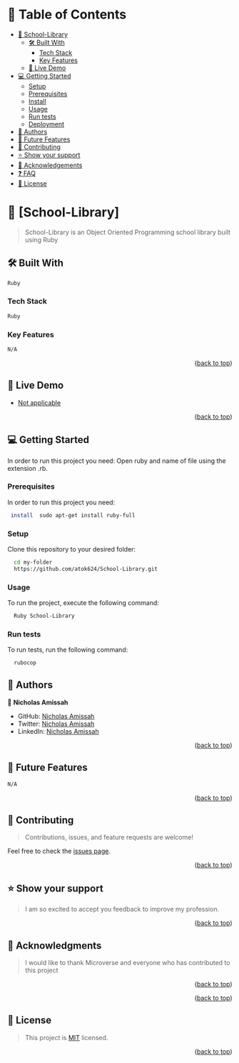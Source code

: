
# 📗 Table of Contents

- [📖 School-Library](#about-project)
  - [🛠 Built With](#built-with)
    - [Tech Stack](#tech-stack)
    - [Key Features](#key-features)
  - [🚀 Live Demo](#live-demo)
- [💻 Getting Started](#getting-started)
  - [Setup](#setup)
  - [Prerequisites](#prerequisites)
  - [Install](#install)
  - [Usage](#usage)
  - [Run tests](#run-tests)
  - [Deployment](#triangular_flag_on_post-deployment)
- [👥 Authors](#authors)
- [🔭 Future Features](#future-features)
- [🤝 Contributing](#contributing)
- [⭐️ Show your support](#support)
- [🙏 Acknowledgements](#acknowledgements)
- [❓ FAQ](#faq)
- [📝 License](#license)

<!-- PROJECT DESCRIPTION -->

# 📖 [School-Library] <a name="about-project"></a>
>School-Library is an Object Oriented Programming school library built using Ruby

## 🛠 Built With <a name="built-with"></a>
```sh
Ruby
```

### Tech Stack <a name="tech-stack"></a>
``` sh
Ruby
```

<!-- Features -->

### Key Features <a name="key-features"></a>

``` sh
N/A
```

<p align="right">(<a href="#readme-top">back to top</a>)</p>

<!-- LIVE DEMO -->

## 🚀 Live Demo <a name="live-demo"></a>

- [Not applicable]()

<p align="right">(<a href="#readme-top">back to top</a>)</p>

<!-- GETTING STARTED -->

## 💻 Getting Started <a name="getting-started"></a>

In order to run this project you need: Open ruby and name of file using the extension .rb.


### Prerequisites

In order to run this project you need:


```sh
 install  sudo apt-get install ruby-full
```

### Setup

Clone this repository to your desired folder:


```sh
  cd my-folder
  https://github.com/atok624/School-Library.git
```


### Usage

To run the project, execute the following command:


```sh
  Ruby School-Library
```


### Run tests

To run tests, run the following command:
```sh
  rubocop
```


<!-- AUTHORS -->

## 👥 Authors <a name="authors"></a>

👤 **Nicholas Amissah**

- GitHub: [Nicholas Amissah](https://github.com/atok624)
- Twitter: [Nicholas Amissah](https://twitter.com/MysticalAmissah)
- LinkedIn: [Nicholas Amissah](https://twitter.com/MysticalAmissah)


<p align="right">(<a href="#readme-top">back to top</a>)</p>

<!-- FUTURE FEATURES -->

## 🔭 Future Features <a name="future-features"></a>

``` sh
N/A
```

<p align="right">(<a href="#readme-top">back to top</a>)</p>

<!-- CONTRIBUTING -->

## 🤝 Contributing <a name="contributing"></a>

>Contributions, issues, and feature requests are welcome!

Feel free to check the [issues page](https://github.com/atok624/School-Library/issues).

<p align="right">(<a href="#readme-top">back to top</a>)</p>

<!-- SUPPORT -->

## ⭐️ Show your support <a name="support"></a>

> I am  so excited to accept you feedback to improve my profession.

<p align="right">(<a href="#readme-top">back to top</a>)</p>

<!-- ACKNOWLEDGEMENTS -->

## 🙏 Acknowledgments <a name="acknowledgements"></a>

>I would like to thank Microverse and everyone who has contributed to this project

<p align="right">(<a href="#readme-top">back to top</a>)</p>

<!-- FAQ (optional) -->


<p align="right">(<a href="#readme-top">back to top</a>)</p>

<!-- LICENSE -->

## 📝 License <a name="license"></a>

>This project is [MIT](https://github.com/atok624/Create-Enumerable/blob/dev/LICENSE) licensed.


<p align="right">(<a href="#readme-top">back to top</a>)</p>
